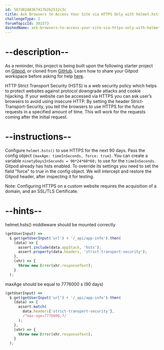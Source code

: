 ```yaml
---
id: 587d8248367417b2b2512c3c
title: Ask Browsers to Access Your Site via HTTPS Only with helmet.hsts()
challengeType: 2
forumTopicId: 301573
dashedName: ask-browsers-to-access-your-site-via-https-only-with-helmet-hsts
---
```


# --description--

As a reminder, this project is being built upon the following starter project on <a href="https://gitpod.io/?autostart=true#https://github.com/freeCodeCamp/boilerplate-infosec/" target="_blank" rel="noopener noreferrer nofollow">Gitpod</a>, or cloned from <a href="https://github.com/freeCodeCamp/boilerplate-infosec/" target="_blank" rel="noopener noreferrer nofollow">GitHub</a>. Learn how to share your Gitpod workspace before asking for help <a href="https://forum.freecodecamp.org/t/how-to-use-gitpod-in-the-curriculum/668669#how-can-i-share-my-workspace-to-get-help-8" target="_blank" rel="noopener noreferrer nofollow">here</a>.

HTTP Strict Transport Security (HSTS) is a web security policy which helps to protect websites against protocol downgrade attacks and cookie hijacking. If your website can be accessed via HTTPS you can ask user’s browsers to avoid using insecure HTTP. By setting the header Strict-Transport-Security, you tell the browsers to use HTTPS for the future requests in a specified amount of time. This will work for the requests coming after the initial request.

# --instructions--

Configure `helmet.hsts()` to use HTTPS for the next 90 days. Pass the config object `{maxAge: timeInSeconds, force: true}`. You can create a variable `ninetyDaysInSeconds = 90*24*60*60;` to use for the `timeInSeconds`. Gitpod already has hsts enabled. To override its settings you need to set the field "force" to true in the config object. We will intercept and restore the Gitpod header, after inspecting it for testing.

Note: Configuring HTTPS on a custom website requires the acquisition of a domain, and an SSL/TLS Certificate.

# --hints--

helmet.hsts() middleware should be mounted correctly

```js
(getUserInput) =>
  $.get(getUserInput('url') + '/_api/app-info').then(
    (data) => {
      assert.include(data.appStack, 'hsts');
      assert.property(data.headers, 'strict-transport-security');
    },
    (xhr) => {
      throw new Error(xhr.responseText);
    }
  );
```

maxAge should be equal to 7776000 s (90 days)

```js
(getUserInput) =>
  $.get(getUserInput('url') + '/_api/app-info').then(
    (data) => {
      assert.match(
        data.headers['strict-transport-security'],
        /^max-age=7776000;?/
      );
    },
    (xhr) => {
      throw new Error(xhr.responseText);
    }
  );
```

